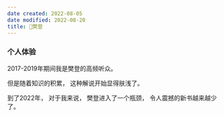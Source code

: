 ```yaml
---
date created: 2022-08-05
date modified: 2022-08-20
title: 🧑樊登
---
```



### 个人体验

2017-2019年期间我是樊登的高频听众。

但是随着知识的积累， 这种解说开始显得肤浅了。

到了2022年， 对于我来说， 樊登进入了一个瓶颈， 令人震撼的新书越来越少了。 